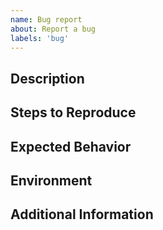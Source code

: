 ```yaml
---
name: Bug report
about: Report a bug
labels: 'bug'
---
```


## Description
<!-- A clear and concise description of the bug. What happened, and what did you expect to happen? -->

## Steps to Reproduce

<!-- Step-by-step instructions on how to reproduce the issue.
Example:
1. Go to '...'
2. Click on '...'
3. Scroll down to '...'
4. See error -->

## Expected Behavior
<!-- Describe what you expected to happen instead of the current behavior. -->

## Environment
<!-- Provide details about your environment, such as:
- OS: [e.g. Windows 10, macOS 14.2]
- Browser: [e.g. Chrome 123, Firefox 110]
- App version or commit hash -->

## Additional Information
<!-- Any other context, configuration, or information that might help us debug the issue. -->

